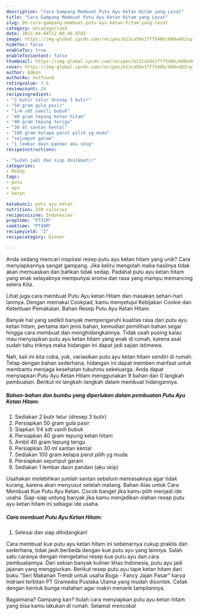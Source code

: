 ```yaml
---
description: "Cara Gampang Membuat Putu Ayu Ketan Hitam yang Lezat"
title: "Cara Gampang Membuat Putu Ayu Ketan Hitam yang Lezat"
slug: 99-cara-gampang-membuat-putu-ayu-ketan-hitam-yang-lezat
category: Uncategorized
date: 2022-04-04T12:00:46.970Z
image: https://img-global.cpcdn.com/recipes/b13ca58e17ff548b/680x482cq70/putu-ayu-ketan-hitam-foto-resep-utama.jpg
hideToc: false
enableToc: true
enableTocContent: false
thumbnail: https://img-global.cpcdn.com/recipes/b13ca58e17ff548b/680x482cq70/putu-ayu-ketan-hitam-foto-resep-utama.jpg
cover: https://img-global.cpcdn.com/recipes/b13ca58e17ff548b/680x482cq70/putu-ayu-ketan-hitam-foto-resep-utama.jpg
author: Admin
authorAv: notfound
ratingvalue: 3.6
reviewcount: 24
recipeingredient:
- "2 butir telur dresep 3 butir"
- "50 gram gula pasir"
- "1/4 sdt vanili bubuk"
- "40 gram tepung ketan hitam"
- "40 gram tepung terigu"
- "30 ml santan kental"
- "100 gram kelapa parut pilih yg muda"
- "sejumput garam"
- "1 lembar daun pandan aku skip"
recipeinstructions:

- "Sudah jadi dan siap dinikmati!"
categories:
- Resep
tags:
- putu
- ayu
- ketan

katakunci: putu ayu ketan 
nutrition: 259 calories
recipecuisine: Indonesian
preptime: "PT31M"
cooktime: "PT40M"
recipeyield: "2"
recipecategory: Dinner

---
```





Anda sedang mencari inspirasi resep putu ayu ketan hitam yang unik? Cara menyiapkannya sangat gampang. Jika keliru mengolah maka hasilnya tidak akan memuaskan dan bahkan tidak sedap. Padahal putu ayu ketan hitam yang enak selayaknya mempunyai aroma dan rasa yang mampu memancing selera Kita.





Lihat juga cara membuat Putu Ayu ketan Hitam dan masakan sehari-hari lainnya. Dengan memakai Cookpad, kamu menyetujui Kebijakan Cookie dan Ketentuan Pemakaian. Bahan Resep Putu Ayu Ketan Hitam.

Banyak hal yang sedikit banyak mempengaruhi kualitas rasa dari putu ayu ketan hitam, pertama dari jenis bahan, kemudian pemilihan bahan segar hingga cara membuat dan menghidangkannya. Tidak usah pusing kalau mau menyiapkan putu ayu ketan hitam yang enak di rumah, karena asal sudah tahu triknya maka hidangan ini dapat jadi sajian istimewa.






Nah, kali ini kita coba, yuk, variasikan putu ayu ketan hitam sendiri di rumah. Tetap dengan bahan sederhana, hidangan ini dapat memberi manfaat untuk membantu menjaga kesehatan tubuhmu sekeluarga. Anda dapat menyiapkan Putu Ayu Ketan Hitam menggunakan 9 bahan dan 0 langkah pembuatan. Berikut ini langkah-langkah dalam membuat hidangannya.

<!--inarticleads1-->

##### Bahan-bahan dan bumbu yang diperlukan dalam pembuatan Putu Ayu Ketan Hitam:

1. Sediakan 2 butir telur (dresep 3 butir)
1. Persiapkan 50 gram gula pasir
1. Siapkan 1/4 sdt vanili bubuk
1. Persiapkan 40 gram tepung ketan hitam
1. Ambil 40 gram tepung terigu
1. Persiapkan 30 ml santan kental
1. Sediakan 100 gram kelapa parut pilih yg muda
1. Persiapkan sejumput garam
1. Sediakan 1 lembar daun pandan (aku skip)


Usahakan melebihkan jumlah santan sebelum memasaknya agar tidak kurang, karena akan menyusut setelah matang. Bahan Alas untuk Cara Membuat Kue Putu Ayu Ketan. Cocok banget jika kamu pilih menjadi ide usaha. Siap-siap untung banyak jika kamu menjadikan olahan resep putu ayu ketan hitam ini sebagai ide usaha. 

<!--inarticleads2-->

##### Cara membuat Putu Ayu Ketan Hitam:


1. Selesai dan siap dihidangkan!

Cara membuat kue putu ayu ketan hitam ini sebenarnya cukup praktis dan sederhana, tidak jauh berbeda dengan kue putu ayu yang lainnya. Salah satu caranya dengan mengetahui resep kue putu ayu dan cara pembuatannya. Dari sekian banyak kuliner khas Indonesia, putu ayu jadi jajanan yang menggiurkan. Berikut resep putu ayu tape ketan hitam dari buku &#34;Seri Makanan Trendi untuk usaha Boga - Fancy Jajan Pasar&#34; karya Indriani terbitan PT Gramedia Pustaka Utama yang mudah disontek. Cetak dengan bentuk bunga matahari agar makin menarik tampilannya. 

Bagaimana? Gampang kan? Itulah cara menyiapkan putu ayu ketan hitam yang bisa kamu lakukan di rumah. Selamat mencoba!
